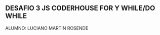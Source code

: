 DESAFIO 3 JS CODERHOUSE FOR Y WHILE/DO WHILE
---------------------------------
ALUMNO: LUCIANO MARTIN ROSENDE
